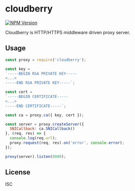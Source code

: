 # cloudberry

[![NPM Version](http://img.shields.io/npm/v/cloudberry.svg)](https://www.npmjs.org/package/cloudberry)

Cloudberry is HTTP/HTTPS middleware driven proxy server.

## Usage

```js
const proxy = require('cloudberry');

const key =
`-----BEGIN RSA PRIVATE KEY-----
<...>
-----END RSA PRIVATE KEY-----`;

const cert =
`-----BEGIN CERTIFICATE-----
<...>
-----END CERTIFICATE-----`;

const ca = proxy.ca({ key, cert });

const server = proxy.createServer({
  SNICallback: ca.SNICallback()
}, (req, res) => {
  console.log(req.url);
  proxy.request(req, res).on('error', console.error);
});

proxy(server).listen(8000);
```

## License

ISC
